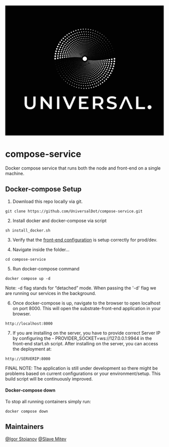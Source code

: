 ![Logo](https://github.com/UniversalDot/documents/blob/master/logo/rsz_jpg-02.jpg)

# compose-service

Docker compose service that runs both the node and front-end on a single machine.

## Docker-compose Setup 


1. Download this repo locally via git.

```
git clone https://github.com/UniversalDot/compose-service.git
```
2. Install docker and docker-compose via script
```
sh install_docker.sh
```

3. Verify that the [front-end configuration](https://github.com/UniversalDot/front-end/tree/develop/src/config) is setup correctly for prod/dev.

4. Navigate inside the folder...

```
cd compose-service
```
5. Run docker-compose command
```
docker compose up -d
```
Note: -d flag stands for “detached” mode. When passing the '-d' flag we are running our services in the background.

6. Once docker-compose is up, navigate to the browser to open localhost on port 8000. This will open the substrate-front-end application in your browser.
```
http://localhost:8000
```

7. If you are installing on the server, you have to provide correct Server IP by configuring the - PROVIDER_SOCKET=ws://127.0.0.1:9944 in the front-end start.sh script.
After installing on the server, you can access the deployment at:

```
http://SERVERIP:8000
```

FINAL NOTE: The application is still under development so there might be problems based on current configurations or your environment/setup. This build script will be continuously improved.

#### Docker-compose down

To stop all running containers simply run: 
```
docker compose down
```


## Maintainers

[@Igor Stojanov](https://github.com/JosephKnecht-lab)
[@Slave Mitev](https://github.com/smitev)
